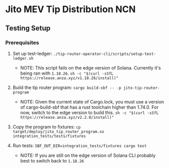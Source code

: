 # Jito MEV Tip Distribution NCN

## Testing Setup

### Prerequisites
1. Set up test-ledger: `./tip-router-operator-cli/scripts/setup-test-ledger.sh`
    * NOTE: This script fails on the edge version of Solana. Currently it's being ran 
    with `1.18.26`. `sh -c "$(curl -sSfL https://release.anza.xyz/v1.18.26/install)"`

2. Build the tip router program: `cargo build-sbf -- -p jito-tip-router-program`
    * NOTE: Given the current state of Cargo.lock, you must use a version of cargo-build-sbf that 
    has a rust toolchain higher than 1.74.0. For now, switch to the edge version to build this.
    `sh -c "$(curl -sSfL https://release.anza.xyz/v2.2.0/install)"`

3. Copy the program to fixtures: `cp target/deploy/jito_tip_router_program.so integration_tests/tests/fixtures`

4. Run tests: `SBF_OUT_DIR=integration_tests/fixtures cargo test`
    * NOTE: If you are still on the edge version of Solana CLI probably best to switch back to
     `1.18.26`